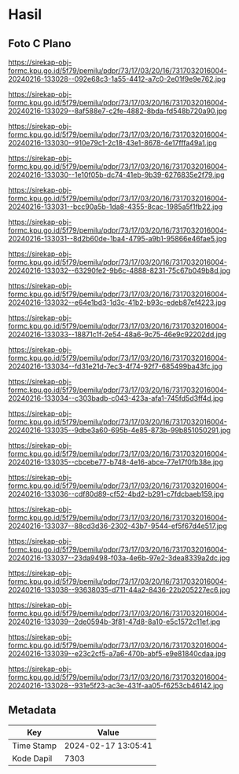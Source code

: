# Hasil

## Foto C Plano

https://sirekap-obj-formc.kpu.go.id/5f79/pemilu/pdpr/73/17/03/20/16/7317032016004-20240216-133028--092e68c3-1a55-4412-a7c0-2e01f9e9e762.jpg

https://sirekap-obj-formc.kpu.go.id/5f79/pemilu/pdpr/73/17/03/20/16/7317032016004-20240216-133029--8af588e7-c2fe-4882-8bda-fd548b720a90.jpg

https://sirekap-obj-formc.kpu.go.id/5f79/pemilu/pdpr/73/17/03/20/16/7317032016004-20240216-133030--910e79c1-2c18-43e1-8678-4e17fffa49a1.jpg

https://sirekap-obj-formc.kpu.go.id/5f79/pemilu/pdpr/73/17/03/20/16/7317032016004-20240216-133030--1e10f05b-dc74-41eb-9b39-6276835e2f79.jpg

https://sirekap-obj-formc.kpu.go.id/5f79/pemilu/pdpr/73/17/03/20/16/7317032016004-20240216-133031--bcc90a5b-1da8-4355-8cac-1985a5f1fb22.jpg

https://sirekap-obj-formc.kpu.go.id/5f79/pemilu/pdpr/73/17/03/20/16/7317032016004-20240216-133031--8d2b60de-1ba4-4795-a9b1-95866e46fae5.jpg

https://sirekap-obj-formc.kpu.go.id/5f79/pemilu/pdpr/73/17/03/20/16/7317032016004-20240216-133032--63290fe2-9b6c-4888-8231-75c67b049b8d.jpg

https://sirekap-obj-formc.kpu.go.id/5f79/pemilu/pdpr/73/17/03/20/16/7317032016004-20240216-133032--e64e1bd3-1d3c-41b2-b93c-edeb87ef4223.jpg

https://sirekap-obj-formc.kpu.go.id/5f79/pemilu/pdpr/73/17/03/20/16/7317032016004-20240216-133033--18871c1f-2e54-48a6-9c75-46e9c92202dd.jpg

https://sirekap-obj-formc.kpu.go.id/5f79/pemilu/pdpr/73/17/03/20/16/7317032016004-20240216-133034--fd31e21d-7ec3-4f74-92f7-685499ba43fc.jpg

https://sirekap-obj-formc.kpu.go.id/5f79/pemilu/pdpr/73/17/03/20/16/7317032016004-20240216-133034--c303badb-c043-423a-afa1-745fd5d3ff4d.jpg

https://sirekap-obj-formc.kpu.go.id/5f79/pemilu/pdpr/73/17/03/20/16/7317032016004-20240216-133035--9dbe3a60-695b-4e85-873b-99b851050291.jpg

https://sirekap-obj-formc.kpu.go.id/5f79/pemilu/pdpr/73/17/03/20/16/7317032016004-20240216-133035--cbcebe77-b748-4e16-abce-77e17f0fb38e.jpg

https://sirekap-obj-formc.kpu.go.id/5f79/pemilu/pdpr/73/17/03/20/16/7317032016004-20240216-133036--cdf80d89-cf52-4bd2-b291-c7fdcbaeb159.jpg

https://sirekap-obj-formc.kpu.go.id/5f79/pemilu/pdpr/73/17/03/20/16/7317032016004-20240216-133037--88cd3d36-2302-43b7-9544-ef5f67d4e517.jpg

https://sirekap-obj-formc.kpu.go.id/5f79/pemilu/pdpr/73/17/03/20/16/7317032016004-20240216-133037--23da9498-f03a-4e6b-97e2-3dea8339a2dc.jpg

https://sirekap-obj-formc.kpu.go.id/5f79/pemilu/pdpr/73/17/03/20/16/7317032016004-20240216-133038--93638035-d711-44a2-8436-22b205227ec6.jpg

https://sirekap-obj-formc.kpu.go.id/5f79/pemilu/pdpr/73/17/03/20/16/7317032016004-20240216-133039--2de0594b-3f81-47d8-8a10-e5c1572c11ef.jpg

https://sirekap-obj-formc.kpu.go.id/5f79/pemilu/pdpr/73/17/03/20/16/7317032016004-20240216-133039--e23c2cf5-a7a6-470b-abf5-e9e81840cdaa.jpg

https://sirekap-obj-formc.kpu.go.id/5f79/pemilu/pdpr/73/17/03/20/16/7317032016004-20240216-133028--931e5f23-ac3e-431f-aa05-f6253cb46142.jpg


## Metadata

| Key        | Value               |
| ---------- | ------------------- |
| Time Stamp | 2024-02-17 13:05:41 |
| Kode Dapil | 7303                |



